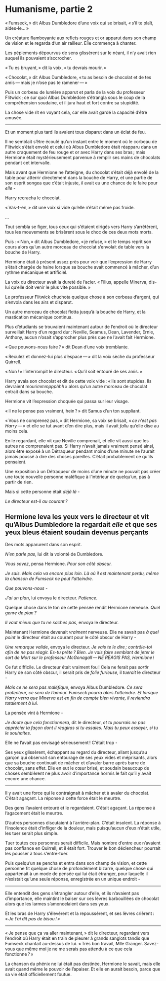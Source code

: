 # Humanisme, partie 2


« Fumseck, » dit Albus Dumbledore d’une voix qui se brisait, « s’il te
plaît, aides-le… »

Un créature flamboyante aux reflets rouges et or apparut dans son champ
de vision et le regarda d’un air railleur. Elle commença à chanter.

Les pépiements dépourvus de sens glissèrent sur le néant, il n’y avait
rien auquel ils pouvaient s’accrocher.

« Tu es bruyant, » dit la voix, « tu devrais mourir. »

« Chocolat, » dit Albus Dumbledore, « tu as besoin de chocolat et de tes
amis — mais je n’ose pas te ramener — »

Puis un corbeau de lumière apparut et parla de la voix du professeur
Flitwick ; ce sur quoi Albus Dumbledore s’étrangla sous le coup de la
compréhension soudaine, et il jura haut et fort contre sa stupidité.

La chose vide rit en voyant cela, car elle avait gardé la capacité
d’être amusée.



------------------------------------------------------------------------



Et un moment plus tard ils avaient tous disparut dans un éclat de feu.

Il ne semblait s’être écoulé qu’un instant entre le moment où le corbeau
de Flitwick s’était envolé et celui où Albus Dumbledore était réapparu
dans un autre craquement de feu rouge et or avec Harry dans ses bras ;
mais Hermione était mystérieusement parvenue à remplir ses mains de
chocolats pendant cet intervalle.

Mais avant que Hermione ne l’atteigne, du chocolat s’était déjà envolé
de la table pour atterrir directement dans la bouche de Harry, et une
partie de son esprit songea que c’était injuste, *il* avait eu une
chance de le faire pour *elle* -

Harry recracha le chocolat.

« Vas-t-en, » dit une voix si vide qu’elle n’était même pas froide.

…

Tout sembla se figer, tous ceux qui s’étaient dirigés vers Harry
s’arrêtèrent, tous les mouvements se brisèrent sous le choc de ces deux
mots morts.

Puis : « Non, » dit Albus Dumbledore, « je refuse, » et le temps reprit son
cours alors qu’un autre morceau de chocolat s’envolait de table vers la
bouche de Harry.

Hermione était à présent assez près pour voir que l’expression de Harry
s’était chargée de haine lorsque sa bouche avait commencé à mâcher, d’un
rythme mécanique et artificiel.

La voix du directeur avait la dureté de l’acier. « Filius, appelle
Minerva, dis-lui qu’elle doit venir le plus vite possible. »

Le professeur Flitwick chuchota quelque chose à son corbeau d’argent,
qui s’envola dans les airs et disparut.

Un autre morceau de chocolat flotta jusqu’à la bouche de Harry, et la
mastication mécanique continua.

Plus d’étudiants se trouvaient maintenant autour de l’endroit où le
directeur surveillait Harry d’un regard dur : Neville, Seamus, Dean,
Lavender, Ernie, Anthony, aucun n’osait s’approcher plus près que ne
l’avait fait Hermione.

« Que pouvons-nous faire ? » dit Dean d’une voix tremblante.

« Reculez et donnez-lui plus d’espace — » dit la voix sèche du professeur
Quirrell.

« Non ! » l’interrompit le directeur. « Qu’il soit entouré de ses amis. »

Harry avala son chocolat et dit de cette voix vide : « Ils sont stupides.
Ils devraient mouri*mmmppphhh* » alors qu’un autre morceau de chocolat
entrait dans sa bouche.

Hermione vit l’expression choquée qui passa sur leur visage.

« Il ne le pense pas vraiment, hein ? » dit Samus d’un ton suppliant.

« Vous ne comprenez pas, » dit Hermione, sa voix se brisait, « *ce n’est
pas Harry — »* et elle se tut avant d’en dire plus, mais il avait *fallu*
qu’elle dise au moins cela.

En le regardant, elle vit que Neville comprenait, et elle vit aussi que
les autres ne comprenaient pas. Si Harry n’avait jamais vraiment pensé
ainsi, alors être exposé à un Détraqueur pendant moins d’une minute ne
l’aurait jamais poussé à dire des choses pareilles. C’était probablement
ce qu’ils pensaient.

Une exposition à un Détraqueur de moins d’une minute ne pouvait pas
créer une toute nouvelle personne maléfique à l’intérieur de quelqu’un,
pas à partir de rien.

Mais si cette personne était *déjà là -*

*Le directeur est-il au courant ?*

Hermione leva les yeux vers le directeur et vit qu’Albus Dumbledore la
regardait *elle* et que ses yeux bleus étaient soudain devenus perçants
-

Des mots apparurent dans son esprit.

*N’en parle pas*, lui dit la volonté de Dumbledore.

*Vous savez*, pensa Hermione. *Pour son côté obscur.*

*Je sais. Mais cela va encore plus loin. Là où il est maintenant perdu,
même la chanson de Fumseck ne peut l’atteindre.*

*Que pouvons-nous -*

*J’ai un plan*, lui envoya le directeur. *Patience.*

Quelque chose dans le ton de cette pensée rendit Hermione nerveuse.
*Quel genre de plan ?*

*Il vaut mieux que tu ne saches pas*, envoya le directeur.

Maintenant Hermione devenait *vraiment* nerveuse. Elle ne savait pas *à
quel point* le directeur était au courant pour le côté obscur de Harry -

*Une remarque valide*, envoya le directeur. *Je vais te le dire ;
contrôle-toi afin de ne pas réagir. Es-tu prête ? Bien. Je vais faire
semblant de jeter le sort de Mort sur le professeur McGonagall — NE
RÉAGIS PAS, Hermione !*

Ce fut difficile. Le directeur était vraiment fou ! Cela ne ferait pas
*sortir* Harry de son côté obscur, il serait pris de *folie furieuse*,
il *tuerait* le directeur -

*Mais ce ne sera pas maléfique*, envoya Albus Dumbledore. *Ce sera
protecteur, ce sera de l’amour. Fumseck pourra alors l’atteindre. Et
lorsque Harry verra que Minerva est en fin de compte bien vivante, il
reviendra totalement à lui.*

La pensée vint à Hermione -

*Je doute que cela fonctionnera*, dit le directeur, *et tu pourrais ne
pas apprécier la façon dont il réagiras si tu essaies. Mais tu peux
essayer, si tu le souhaites.*

Elle ne l’avait pas envisagé sérieusement ! C’était trop -

Ses yeux glissèrent, échappant au regard du directeur, allant jusqu’au
garçon qui observait son entourage de ses yeux vides et méprisants,
alors que sa bouche continuait de mâcher et d’avaler barre après barre
de chocolat, sans effet. Elle en eut le cœur brisé, et soudain beaucoup
de choses semblèrent ne plus avoir d’importance hormis le fait qu’il y
avait encore une chance.



------------------------------------------------------------------------



Il y avait une force qui le contraignait à mâcher et à avaler du
chocolat. C’était agaçant. La réponse à cette force était le meurtre.

Des gens l’avaient entouré et le regardaient. C’était agaçant. La
réponse à l’agacement était le meurtre.

D’autres personnes discutaient à l’arrière-plan. C’était insolent. La
réponse à l’insolence était d’infliger de la douleur, mais puisqu’aucun
d’eux n’était utile, les tuer serait plus simple.

Tuer toutes ces personnes serait difficile. Mais nombre d’entre eux
n’avaient pas confiance en Quirrell, et il était fort. Trouver le bon
déclencheur pourrait les pousser à tous s’entre-tuer.

Puis quelqu’un se pencha et entra dans son champ de vision, et cette
personne fit quelque chose de profondément bizarre, quelque chose qui
appartenait à un mode de pensée qui lui était étranger, pour laquelle il
n’existait qu’une seule réponse, enregistrée en un unique endroit -



------------------------------------------------------------------------



Elle entendit des gens s’étrangler autour d’elle, et ils n’avaient pas
d’importance, elle maintint le baiser sur ces lèvres barbouillées de
chocolat alors que les larmes s’amoncelaient dans ses yeux.

Et les bras de Harry s’élevèrent et la repoussèrent, et ses lèvres
crièrent : « *Je t’ai dit pas de bisou ! »*



------------------------------------------------------------------------



« Je pense que ça va aller maintenant, » dit le directeur, regardant vers
l’endroit où Harry était en train de pleurer à grands sanglots tandis
que Fumseck chantait au-dessus de lui. « Très bon travail, Mlle Granger.
Savez-vous que même moi je ne me serais pas attendu à ce que cela
fonctionne ? »

La chanson du phénix ne lui était pas destinée, Hermione le savait, mais
elle avait quand même le pouvoir de l’apaiser. Et elle en aurait besoin,
parce que sa vie était officiellement foutue.

